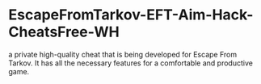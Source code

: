 # EscapeFromTarkov-EFT-Aim-Hack-CheatsFree-WH
a private high-quality cheat that is being developed for Escape From Tarkov. It has all the necessary features for a comfortable and productive game.
